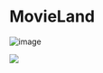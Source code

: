 # MovieLand
![image](https://i.ibb.co/gTjzF1p/Untitled-4.png)

<img src=(https://github.com/user-attachments/assets/416c23e5-1913-4305-b99f-176474e5a630)/>
